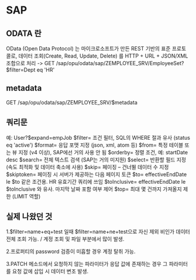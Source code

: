 # SAP

## ODATA 란
OData (Open Data Protocol) 는 마이크로소프트가 만든 REST 기반의 표준 프로토콜로,
데이터 조회(Create, Read, Update, Delete) 를 HTTP + URL + JSON/XML 조합으로 처리
-> GET /sap/opu/odata/sap/ZEMPLOYEE_SRV/EmployeeSet?$filter=Dept eq 'HR'


## metadata
GET /sap/opu/odata/sap/ZEMPLOYEE_SRV/$metadata
<EntityType Name="Employee">
  <Key>
    <PropertyRef Name="EmpId" />
  </Key>
  <Property Name="EmpId" Type="Edm.String" Nullable="false"/>
  <Property Name="Name" Type="Edm.String"/>
  <Property Name="Dept" Type="Edm.String"/>
  <Property Name="JoinDate" Type="Edm.DateTime"/>
</EntityType>

<Property Name="EmpId"
          Type="Edm.String"
          Nullable="false"
          sap:filterable="true"
          sap:sortable="true"
          sap:creatable="false"
          sap:updatable="false" />



## 쿼리문 
예: User?$expand=empJob
$filter=   조건 필터, SQL의 WHERE 절과 유사 (status eq 'active')
$format=   응답 포맷 지정 (json, xml, atom 등)
$from=   특정 테이블 또는 뷰 지정 (v4 이상), SAP에선 거의 사용 안 됨
$orderby=   정렬 조건, 예: startDate desc
$search=   전체 텍스트 검색 (SAP는 거의 미지원)
$select=   반환할 필드 지정 (속도 최적화 및 데이터 축소에 사용)
$skip=   페이징 – 건너뛸 데이터 수 지정
$skiptoken=   페이징 시 서버가 제공하는 다음 페이지 토큰
$to=   effectiveEndDate le $to 같은 조건용. HR 유효기간 쿼리에 쓰임
$toInclusive=   effectiveEndDate le $toInclusive 와 유사. 마지막 날짜 포함 여부 제어
$top=   최대 몇 건까지 가져올지 제한 (LIMIT 역할)



## 실제 나왔던 것

1.$filter=name+eq+test 일때
$filter=name+ne+test으로 자신 제외 비인가 데이터 전체 조회 가능. / 계정 조회 및 파일 부분에서 많이 발생.

2.프로퍼티의 password 검증이 미흡할 경우 계정 탈취 가능.

3.PATCH 메소드에서 요청하지 않는 파라미터가 응답 값에 존재하는 경우 
그 파라미터를 요청 값에 삽입 시 데이터 변조 발생.
